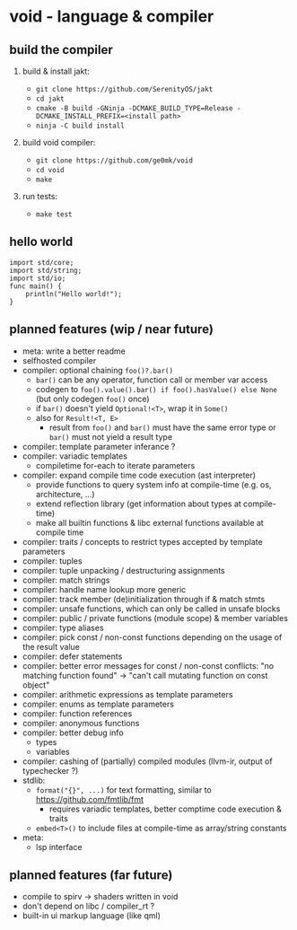 void - language & compiler
==

build the compiler
--

1) build & install jakt:
	- `git clone https://github.com/SerenityOS/jakt`
	- `cd jakt`
	- `cmake -B build -GNinja -DCMAKE_BUILD_TYPE=Release -DCMAKE_INSTALL_PREFIX=<install path>`
	- `ninja -C build install`

2) build void compiler:
	- `git clone https://github.com/ge0mk/void`
	- `cd void`
	- `make`

3) run tests:
	- `make test`

hello world
--
```
import std/core;
import std/string;
import std/io;
func main() {
	println("Hello world!");
}
```

planned features (wip / near future)
--
- meta: write a better readme
- selfhosted compiler
- compiler: optional chaining `foo()?.bar()`
	- `bar()` can be any operator, function call or member var access
	- codegen to `foo().value().bar() if foo().hasValue() else None` (but only codegen `foo()` once)
	- if `bar()` doesn't yield `Optional!<T>`, wrap it in `Some()`
	- also for `Result!<T, E>`
		- result from `foo()` and `bar()` must have the same error type or `bar()` must not yield a result type
- compiler: template parameter inferance ?
- compiler: variadic templates
	- compiletime for-each to iterate parameters
- compiler: expand compile time code execution (ast interpreter)
	- provide functions to query system info at compile-time (e.g. os, architecture, ...)
	- extend reflection library (get information about types at compile-time)
	- make all builtin functions & libc external functions available at compile time
- compiler: traits / concepts to restrict types accepted by template parameters
- compiler: tuples
- compiler: tuple unpacking / destructuring assignments
- compiler: match strings
- compiler: handle name lookup more generic
- compiler: track member (de)initialization through if & match stmts
- compiler: unsafe functions, which can only be called in unsafe blocks
- compiler: public / private functions (module scope) & member variables
- compiler: type aliases
- compiler: pick const / non-const functions depending on the usage of the result value
- compiler: defer statements
- compiler: better error messages for const / non-const conflicts:
	"no matching function found" -> "can't call mutating function on const object"
- compiler: arithmetic expressions as template parameters
- compiler: enums as template parameters
- compiler: function references
- compiler: anonymous functions
- compiler: better debug info
	- types
	- variables
- compiler: cashing of (partially) compiled modules (llvm-ir, output of typechecker ?)
- stdlib:
	- `format("{}", ...)` for text formatting, similar to https://github.com/fmtlib/fmt
		- requires variadic templates, better comptime code execution & traits
	- `embed<T>()` to include files at compile-time as array/string constants
- meta:
	- lsp interface

planned features (far future)
--
- compile to spirv -> shaders written in void
- don't depend on libc / compiler_rt ?
- built-in ui markup language (like qml)

